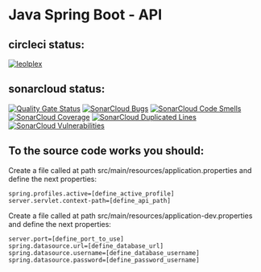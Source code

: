 # Java Spring Boot - API

## circleci status:
[![leolplex](https://circleci.com/gh/leolplex/Panthera-Spring-API.svg?style=svg)](https://app.circleci.com/pipelines/github/leolplex)

## sonarcloud status:
[![Quality Gate Status](https://sonarcloud.io/api/project_badges/measure?project=leolplex_Panthera-Spring-API&metric=alert_status)](https://sonarcloud.io/dashboard?id=leolplex_Panthera-Spring-API)
[![SonarCloud Bugs](https://sonarcloud.io/api/project_badges/measure?project=leolplex_Panthera-Spring-API&metric=bugs)](https://sonarcloud.io/dashboard?id=leolplex_Panthera-Spring-API)
[![SonarCloud Code Smells](https://sonarcloud.io/api/project_badges/measure?project=leolplex_Panthera-Spring-API&metric=code_smells)](https://sonarcloud.io/dashboard?id=leolplex_Panthera-Spring-API)
[![SonarCloud Coverage](https://sonarcloud.io/api/project_badges/measure?project=leolplex_Panthera-Spring-API&metric=coverage)](https://sonarcloud.io/dashboard?id=leolplex_Panthera-Spring-API)
[![SonarCloud Duplicated Lines](https://sonarcloud.io/api/project_badges/measure?project=leolplex_Panthera-Spring-API&metric=duplicated_lines_density)](https://sonarcloud.io/dashboard?id=leolplex_Panthera-Spring-API)
[![SonarCloud Vulnerabilities](https://sonarcloud.io/api/project_badges/measure?project=leolplex_Panthera-Spring-API&metric=vulnerabilities)](https://sonarcloud.io/dashboard?id=leolplex_Panthera-Spring-API)

## To the source code works you should:
 Create a file called at path src/main/resources/application.properties  and define the next properties:
 
    spring.profiles.active=[define_active_profile]
    server.servlet.context-path=[define_api_path]
 
 Create a file called at path src/main/resources/application-dev.properties  and define the next properties:
 
    server.port=[define_port_to_use]
    spring.datasource.url=[define_database_url]
    spring.datasource.username=[define_database_username]
    spring.datasource.password=[define_password_username]
 
